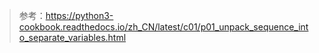 > 参考：https://python3-cookbook.readthedocs.io/zh_CN/latest/c01/p01_unpack_sequence_into_separate_variables.html